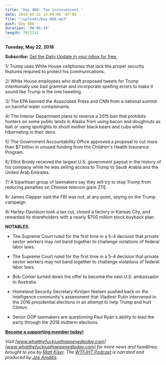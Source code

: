 ```yaml
---
title: 'Day 488: Too inconvenient.'
date: 2018-05-22 14:09:00 -07:00
file: "/uploads/Day-488.mp3"
post: Day 488
duration: '00:06:39'
length: 7872232
---
```


**Tuesday, May 22, 2018**

**Subscribe:** [Get the Daily Update in your inbox for free.](https://whatthefuckjusthappenedtoday.com/subscribe/)

1/ Trump uses White House cellphones that lack the proper security features required to protect his communications.

2/ White House employees who draft proposed tweets for Trump intentionally use bad grammar and incorporate spelling errors to make it sound like Trump is the one tweeting.

3/ The EPA banned the Associated Press and CNN from a national summit on harmful water contaminants.

4/ The Interior Department plans to reverse a 2015 ban that prohibits hunters on some public lands in Alaska from using bacon and doughnuts as bait or using spotlights to shoot mother black bears and cubs while hibernating in their dens.

5/ The Government Accountability Office approved a proposal to cut more than $7 billion in unused funding from the Children's Health Insurance Program.

6/ Elliot Broidy received the largest U.S. government payout in the history of his company while he was selling access to Trump to Saudi Arabia and the United Arab Emirates.

7/ A bipartisan group of lawmakers say they will try to stop Trump from reducing penalties on Chinese telecom giant ZTE.

8/ James Clapper said the FBI was not, at any point, spying on the Trump campaign.

9/ Harley-Davidson took a tax cut, closed a factory in Kansas City, and rewarded its shareholders with a nearly $700 million stock buyback plan. 

**NOTABLES.**

* The Supreme Court ruled for the first time in a 5-4 decision that private sector workers may not band together to challenge violations of federal labor laws.

* The Supreme Court ruled for the first time in a 5-4 decision that private sector workers may not band together to challenge violations of federal labor laws.

* Bob Corker turned down the offer to become the next U.S. ambassador to Australia.

* Homeland Security Secretary Kirstjen Nielsen pushed back on the intelligence community's assessment that Vladimir Putin intervened in the 2016 presidential elections in an attempt to help Trump and hurt Clinton.

* Senior GOP lawmakers are questioning Paul Ryan's ability to lead the party through the 2018 midterm elections.

**[Become a supporting member today!](https://whatthefuckjusthappenedtoday.com/membership/?utm_source=2017\+Donors&utm_campaign=8dccd905d9-&utm_medium=email&utm_term=0_3bd36f654c-8dccd905d9-169730397)**

*Visit [www.whatthefuckjusthappenedtoday.com](www.whatthefuckjusthappenedtoday.com) for more news and headlines, brought to you by [Matt Kiser](https://twitter.com/Matt_Kiser). The [WTFJHT Podcast](https://whatthefuckjusthappenedtoday.com/podcasts/) is narrated and produced by [Joe Amditis](https://twitter.com/jsamditis).*